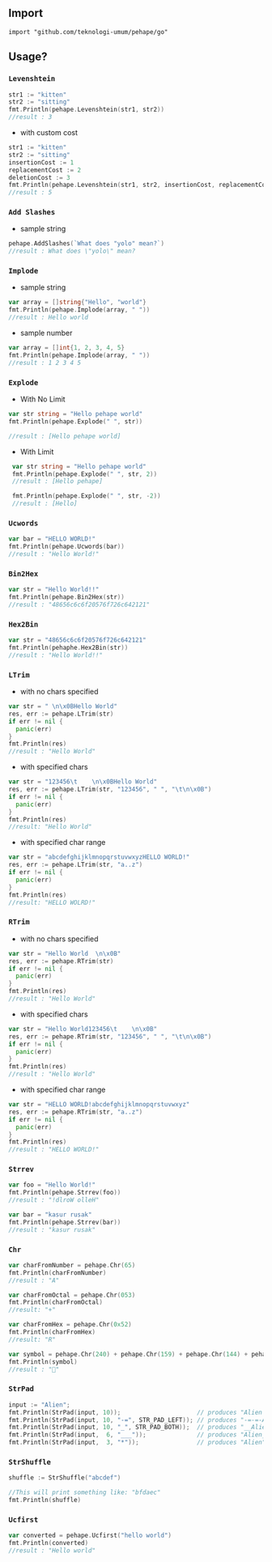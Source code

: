 ## Import

`import "github.com/teknologi-umum/pehape/go"`

## Usage?

### `Levenshtein`
 
 ```go
 str1 := "kitten"
 str2 := "sitting"
 fmt.Println(pehape.Levenshtein(str1, str2))
 //result : 3
 ```
 - with custom cost
 ```go
 str1 := "kitten"
 str2 := "sitting"
 insertionCost := 1
 replacementCost := 2
 deletionCost := 3
 fmt.Println(pehape.Levenshtein(str1, str2, insertionCost, replacementCost, deletionCost))
 //result : 5
 ```
 
### `Add Slashes`
 
- sample string
  
```go
pehape.AddSlashes(`What does "yolo" mean?`)
//result : What does \"yolo\" mean?
```

### `Implode`

- sample string
  
```go
var array = []string{"Hello", "world"}
fmt.Println(pehape.Implode(array, " "))
//result : Hello world
```

- sample number

```go
var array = []int{1, 2, 3, 4, 5}
fmt.Println(pehape.Implode(array, " "))
//result : 1 2 3 4 5
```

### `Explode`

- With No Limit

```go
var str string = "Hello pehape world"
fmt.Println(pehape.Explode(" ", str))

//result : [Hello pehape world]
```

- With Limit

```go
 var str string = "Hello pehape world"
 fmt.Println(pehape.Explode(" ", str, 2))
 //result : [Hello pehape]

 fmt.Println(pehape.Explode(" ", str, -2))
 //result : [Hello]
```

### `Ucwords`

```go
var bar = "HELLO WORLD!"
fmt.Println(pehape.Ucwords(bar))
//result : "Hello World!"
```

### `Bin2Hex`

```go
var str = "Hello World!!"
fmt.Println(pehape.Bin2Hex(str))
//result : "48656c6c6f20576f726c642121"
```

### `Hex2Bin`

```go
var str = "48656c6c6f20576f726c642121"
fmt.Println(pehaphe.Hex2Bin(str))
//result : "Hello World!!"
```

### `LTrim`

- with no chars specified

```go
var str = "	\n\x0BHello World"
res, err := pehape.LTrim(str)
if err != nil {
  panic(err)
}
fmt.Println(res)
//result : "Hello World"
```

- with specified chars

```go
var str = "123456\t    \n\x0BHello World"
res, err := pehape.LTrim(str, "123456", " ", "\t\n\x0B")
if err != nil {
  panic(err)
}
fmt.Println(res)
//result: "Hello World"
```

- with specified char range

```go
var str = "abcdefghijklmnopqrstuvwxyzHELLO WORLD!"
res, err := pehape.LTrim(str, "a..z")
if err != nil {
  panic(err)
}
fmt.Println(res)
//result: "HELLO WOLRD!"
```

### `RTrim`

- with no chars specified

```go
var str = "Hello World	\n\x0B"
res, err := pehape.RTrim(str)
if err != nil {
  panic(err)
}
fmt.Println(res)
//result : "Hello World"
```

- with specified chars

```go
var str = "Hello World123456\t    \n\x0B"
res, err := pehape.RTrim(str, "123456", " ", "\t\n\x0B")
if err != nil {
  panic(err)
}
fmt.Println(res)
//result : "Hello World"
```

- with specified char range

```go
var str = "HELLO WORLD!abcdefghijklmnopqrstuvwxyz"
res, err := pehape.RTrim(str, "a..z")
if err != nil {
  panic(err)
}
fmt.Println(res)
//result : "HELLO WORLD!"
```

### `Strrev`

```go
var foo = "Hello World!"
fmt.Println(pehape.Strrev(foo))
//result : "!dlroW olleH"

var bar = "kasur rusak"
fmt.Println(pehape.Strrev(bar))
//result : "kasur rusak"
```

### `Chr`

```go
var charFromNumber = pehape.Chr(65)
fmt.Println(charFromNumber)
//result : "A"

var charFromOctal = pehape.Chr(053)
fmt.Println(charFromOctal)
//result: "+"

var charFromHex = pehape.Chr(0x52)
fmt.Println(charFromHex)
//result: "R"

var symbol = pehape.Chr(240) + pehape.Chr(159) + pehape.Chr(144) + pehape.Chr(152)
fmt.Println(symbol)
//result : "🐘"
```

### `StrPad`

```go
input := "Alien";
fmt.Println(StrPad(input, 10));                     // produces "Alien     "
fmt.Println(StrPad(input, 10, "-=", STR_PAD_LEFT)); // produces "-=-=-Alien"
fmt.Println(StrPad(input, 10, "_", STR_PAD_BOTH));  // produces "__Alien___"
fmt.Println(StrPad(input,  6, "___"));              // produces "Alien_"
fmt.Println(StrPad(input,  3, "*"));                // produces "Alien"
```

### `StrShuffle`

```go
shuffle := StrShuffle("abcdef")

//This will print something like: "bfdaec"
fmt.Println(shuffle)
```

### `Ucfirst`

```go
var converted = pehape.Ucfirst("hello world")
fmt.Println(converted)
//result : "Hello world"
```